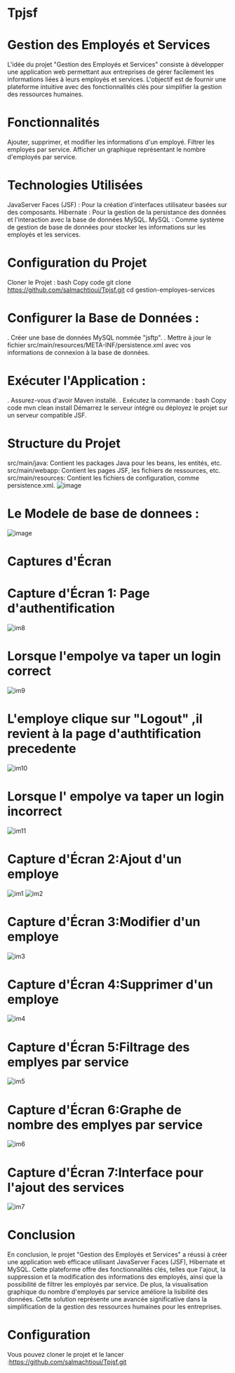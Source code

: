 # Tpjsf
# Gestion des Employés et Services
L'idée du projet "Gestion des Employés et Services" consiste à développer une application web permettant aux entreprises de gérer facilement les informations liées à leurs employés et services. L'objectif est de fournir une plateforme intuitive avec des fonctionnalités clés pour simplifier la gestion des ressources humaines.

# Fonctionnalités
Ajouter, supprimer, et modifier les informations d'un employé.
Filtrer les employés par service.
Afficher un graphique représentant le nombre d'employés par service.
# Technologies Utilisées
JavaServer Faces (JSF) : Pour la création d'interfaces utilisateur basées sur des composants.
Hibernate : Pour la gestion de la persistance des données et l'interaction avec la base de données MySQL.
MySQL : Comme système de gestion de base de données pour stocker les informations sur les employés et les services.
# Configuration du Projet
Cloner le Projet :
bash
Copy code
git clone https://github.com/salmachtioui/Tpjsf.git
cd gestion-employes-services
# Configurer la Base de Données :
. Créer une base de données MySQL nommée "jsftp".
. Mettre à jour le fichier src/main/resources/META-INF/persistence.xml avec vos informations de connexion à la base de données.
# Exécuter l'Application :
. Assurez-vous d'avoir Maven installé.
. Exécutez la commande :
bash
Copy code
mvn clean install
Démarrez le serveur intégré ou déployez le projet sur un serveur compatible JSF.
# Structure du Projet
src/main/java: Contient les packages Java pour les beans, les entités, etc.
src/main/webapp: Contient les pages JSF, les fichiers de ressources, etc.
src/main/resources: Contient les fichiers de configuration, comme persistence.xml.
![image](https://github.com/salmachtioui/Tpjsf/assets/147477621/e20650d4-3a6d-4b33-8bfc-d2e4c604d2f4)
#  Le Modele de base de donnees :
![image](https://github.com/salmachtioui/Tpjsf/assets/147477621/435de442-7026-4524-89fb-b656a416a905)

# Captures d'Écran
# Capture d'Écran 1: Page d'authentification 
![im8](https://github.com/salmachtioui/Tpjsf/assets/147477621/3458adef-1263-4441-8e2e-66e885e79c5b)
# Lorsque l'empolye va taper un login correct 
![im9](https://github.com/salmachtioui/Tpjsf/assets/147477621/9996594e-4fcc-453f-a067-af548a541c4f)
# L'employe clique sur "Logout" ,il revient à la page d'authtification precedente
![im10](https://github.com/salmachtioui/Tpjsf/assets/147477621/aa383059-b9d7-452a-9c62-2fa40d22d5cd)
# Lorsque l' empolye va taper un login incorrect 
![im11](https://github.com/salmachtioui/Tpjsf/assets/147477621/f86f6593-1170-4f18-8ab0-39fba078090f)
# Capture d'Écran 2:Ajout d'un employe
![im1](https://github.com/salmachtioui/Tpjsf/assets/147477621/ffd5e4a7-fdbf-4e78-a8b9-336dd39deb84)
![im2](https://github.com/salmachtioui/Tpjsf/assets/147477621/a7ef70f5-bb62-4ad5-a368-09f28837e985)
# Capture d'Écran 3:Modifier d'un employe
![im3](https://github.com/salmachtioui/Tpjsf/assets/147477621/b5ca7cc3-a963-423c-904d-920aed72d87d)
# Capture d'Écran 4:Supprimer d'un employe
![im4](https://github.com/salmachtioui/Tpjsf/assets/147477621/0147a3f9-d7d9-46be-b9e8-047521607182)
# Capture d'Écran 5:Filtrage des emplyes par service
![im5](https://github.com/salmachtioui/Tpjsf/assets/147477621/20f38326-6a5d-4316-b9c6-862a1555025f)
# Capture d'Écran 6:Graphe de nombre des  emplyes par service
![im6](https://github.com/salmachtioui/Tpjsf/assets/147477621/ee8406c2-43b0-4a3b-96f5-8c8872c8b179)
# Capture d'Écran 7:Interface pour l'ajout des services
![im7](https://github.com/salmachtioui/Tpjsf/assets/147477621/40f08316-2c4e-4828-86f5-e85ba49a318f)
# Conclusion
En conclusion, le projet "Gestion des Employés et Services" a réussi à créer une application web efficace utilisant JavaServer Faces (JSF), Hibernate et MySQL. Cette plateforme offre des fonctionnalités clés, telles que l'ajout, la suppression et la modification des informations des employés, ainsi que la possibilité de filtrer les employés par service. De plus, la visualisation graphique du nombre d'employés par service améliore la lisibilité des données. Cette solution représente une avancée significative dans la simplification de la gestion des ressources humaines pour les entreprises.
# Configuration
Vous pouvez cloner le projet et le lancer :https://github.com/salmachtioui/Tpjsf.git

